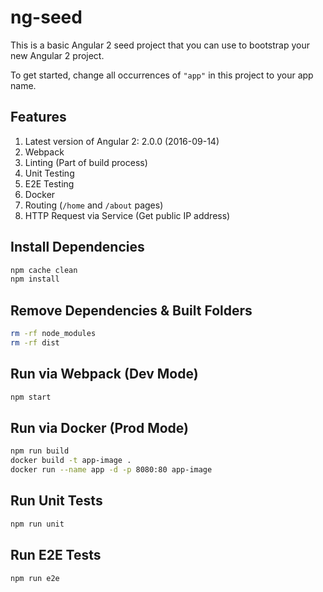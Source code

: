 # ng-seed

This is a basic Angular 2 seed project that you can use to bootstrap your new Angular 2 project.

To get started, change all occurrences of `"app"` in this project to your app name.

## Features

1. Latest version of Angular 2: 2.0.0 (2016-09-14)
2. Webpack
3. Linting (Part of build process)
4. Unit Testing
5. E2E Testing
6. Docker
7. Routing (`/home` and `/about` pages)
8. HTTP Request via Service (Get public IP address)

## Install Dependencies

```bash
npm cache clean
npm install
```

## Remove Dependencies & Built Folders

```bash
rm -rf node_modules
rm -rf dist
```

## Run via Webpack (Dev Mode)

```bash
npm start
```

## Run via Docker (Prod Mode)

```bash
npm run build
docker build -t app-image .
docker run --name app -d -p 8080:80 app-image
```

## Run Unit Tests

```bash
npm run unit
```

## Run E2E Tests

```bash
npm run e2e
```
